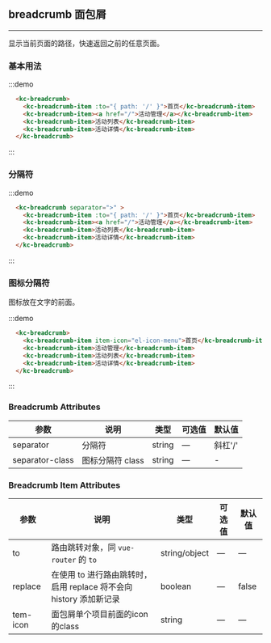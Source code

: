 <script>
  export default {
    data () {
      return {
        itemIcon: 'el-icon-setting'
      }
    }
  }
</script>
<style>
  .markcss a:link,
  .markcss a:visited {
    color: #575A5F !important;
  }

</style>
## breadcrumb 面包屑
-------------------

显示当前页面的路径，快速返回之前的任意页面。

### 基本用法

:::demo
```html
  <kc-breadcrumb>
    <kc-breadcrumb-item :to="{ path: '/' }">首页</kc-breadcrumb-item>
    <kc-breadcrumb-item><a href="/">活动管理</a></kc-breadcrumb-item>
    <kc-breadcrumb-item>活动列表</kc-breadcrumb-item>
    <kc-breadcrumb-item>活动详情</kc-breadcrumb-item>
  </kc-breadcrumb>
```
:::

### 分隔符

:::demo
```html
  <kc-breadcrumb separator=">" >
    <kc-breadcrumb-item :to="{ path: '/' }">首页</kc-breadcrumb-item>
    <kc-breadcrumb-item><a href="/">活动管理</a></kc-breadcrumb-item>
    <kc-breadcrumb-item>活动列表</kc-breadcrumb-item>
    <kc-breadcrumb-item>活动详情</kc-breadcrumb-item>
  </kc-breadcrumb>
```
:::

### 图标分隔符

图标放在文字的前面。

:::demo
```html
  <kc-breadcrumb>
    <kc-breadcrumb-item item-icon="el-icon-menu">首页</kc-breadcrumb-item>
    <kc-breadcrumb-item>活动管理</kc-breadcrumb-item>
    <kc-breadcrumb-item>活动列表</kc-breadcrumb-item>
    <kc-breadcrumb-item>活动详情</kc-breadcrumb-item>
  </kc-breadcrumb>
```
:::

### Breadcrumb Attributes
| 参数      | 说明          | 类型      | 可选值                           | 默认值  |
|---------- |-------------- |---------- |--------------------------------  |-------- |
| separator | 分隔符 | string | — | 斜杠'/' |
| separator-class | 图标分隔符 class | string | — | - |

### Breadcrumb Item Attributes
| 参数      | 说明          | 类型      | 可选值                           | 默认值  |
|---------- |-------------- |---------- |--------------------------------  |-------- |
| to        | 路由跳转对象，同 `vue-router` 的 `to` | string/object | — | — |
| replace   | 在使用 to 进行路由跳转时，启用 replace 将不会向 history 添加新记录 | boolean | — | false |
| tem-icon   | 面包屑单个项目前面的icon的class | string | — | — |

